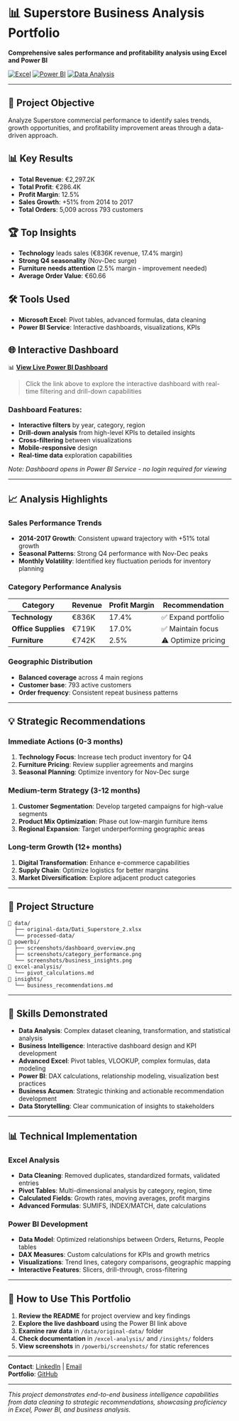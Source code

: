 # 📊 Superstore Business Analysis Portfolio

**Comprehensive sales performance and profitability analysis using Excel and Power BI**

[![Excel](https://img.shields.io/badge/Excel-Advanced-green)](https://microsoft.com)
[![Power BI](https://img.shields.io/badge/Power%20BI-Service-yellow)](https://powerbi.microsoft.com)
[![Data Analysis](https://img.shields.io/badge/Data%20Analysis-Business%20Intelligence-blue)](#)

---

## 🎯 Project Objective
Analyze Superstore commercial performance to identify sales trends, growth opportunities, and profitability improvement areas through a data-driven approach.

## 📊 Key Results
- **Total Revenue**: €2,297.2K
- **Total Profit**: €286.4K  
- **Profit Margin**: 12.5%
- **Sales Growth**: +51% from 2014 to 2017
- **Total Orders**: 5,009 across 793 customers

## 🏆 Top Insights
- **Technology** leads sales (€836K revenue, 17.4% margin)
- **Strong Q4 seasonality** (Nov-Dec surge)
- **Furniture needs attention** (2.5% margin - improvement needed)
- **Average Order Value**: €60.66

## 🛠️ Tools Used
- **Microsoft Excel**: Pivot tables, advanced formulas, data cleaning
- **Power BI Service**: Interactive dashboards, visualizations, KPIs

## 🌐 **Interactive Dashboard**

📊 **[View Live Power BI Dashboard](https://app.powerbi.com/links/sCqzBbb3wb?ctid=ea3472b5-bd29-41d4-bb9e-651fe834a075&pbi_source=linkShare&bookmarkGuid=b0078b9d-4d32-4add-aaf0-49d14b087c18)**
> Click the link above to explore the interactive dashboard with real-time filtering and drill-down capabilities

### Dashboard Features:
- **Interactive filters** by year, category, region
- **Drill-down analysis** from high-level KPIs to detailed insights
- **Cross-filtering** between visualizations
- **Mobile-responsive** design
- **Real-time data** exploration capabilities

*Note: Dashboard opens in Power BI Service - no login required for viewing*

---

## 📈 **Analysis Highlights**

### Sales Performance Trends
- **2014-2017 Growth**: Consistent upward trajectory with +51% total growth
- **Seasonal Patterns**: Strong Q4 performance with Nov-Dec peaks
- **Monthly Volatility**: Identified key fluctuation periods for inventory planning

### Category Performance Analysis
| Category | Revenue | Profit Margin | Recommendation |
|----------|---------|---------------|----------------|
| **Technology** | €836K | 17.4% | ✅ Expand portfolio |
| **Office Supplies** | €719K | 17.0% | ✅ Maintain focus |
| **Furniture** | €742K | 2.5% | ⚠️ Optimize pricing |

### Geographic Distribution
- **Balanced coverage** across 4 main regions
- **Customer base**: 793 active customers
- **Order frequency**: Consistent repeat business patterns

---

## 💡 **Strategic Recommendations**

### Immediate Actions (0-3 months)
1. **Technology Focus**: Increase tech product inventory for Q4
2. **Furniture Pricing**: Review supplier agreements and margins
3. **Seasonal Planning**: Optimize inventory for Nov-Dec surge

### Medium-term Strategy (3-12 months)
1. **Customer Segmentation**: Develop targeted campaigns for high-value segments
2. **Product Mix Optimization**: Phase out low-margin furniture items
3. **Regional Expansion**: Target underperforming geographic areas

### Long-term Growth (12+ months)
1. **Digital Transformation**: Enhance e-commerce capabilities
2. **Supply Chain**: Optimize logistics for better margins
3. **Market Diversification**: Explore adjacent product categories

---

## 📂 **Project Structure**

```
📁 data/
  ├── original-data/Dati_Superstore_2.xlsx
  └── processed-data/
📁 powerbi/
  ├── screenshots/dashboard_overview.png
  ├── screenshots/category_performance.png
  └── screenshots/business_insights.png
📁 excel-analysis/
  └── pivot_calculations.md
📁 insights/
  └── business_recommendations.md
```

---

## 🚀 **Skills Demonstrated**

- **Data Analysis**: Complex dataset cleaning, transformation, and statistical analysis
- **Business Intelligence**: Interactive dashboard design and KPI development
- **Advanced Excel**: Pivot tables, VLOOKUP, complex formulas, data modeling
- **Power BI**: DAX calculations, relationship modeling, visualization best practices
- **Business Acumen**: Strategic thinking and actionable recommendation development
- **Data Storytelling**: Clear communication of insights to stakeholders

---

## 📊 **Technical Implementation**

### Excel Analysis
- **Data Cleaning**: Removed duplicates, standardized formats, validated entries
- **Pivot Tables**: Multi-dimensional analysis by category, region, time
- **Calculated Fields**: Growth rates, moving averages, profit margins
- **Advanced Formulas**: SUMIFS, INDEX/MATCH, date calculations

### Power BI Development
- **Data Model**: Optimized relationships between Orders, Returns, People tables
- **DAX Measures**: Custom calculations for KPIs and growth metrics
- **Visualizations**: Trend lines, category comparisons, geographic mapping
- **Interactive Features**: Slicers, drill-through, cross-filtering

---

## 🔗 **How to Use This Portfolio**

1. **Review the README** for project overview and key findings
2. **Explore the live dashboard** using the Power BI link above
3. **Examine raw data** in `/data/original-data/` folder
4. **Check documentation** in `/excel-analysis/` and `/insights/` folders
5. **View screenshots** in `/powerbi/screenshots/` for static references

---

**Contact**: [LinkedIn](https://www.linkedin.com/in/patriziaparca/) | [Email](mailto:enide83@gmail.com)  
**Portfolio**: [GitHub](https://github.com/PowerDataItaly)

---

*This project demonstrates end-to-end business intelligence capabilities from data cleaning to strategic recommendations, showcasing proficiency in Excel, Power BI, and business analysis.*
